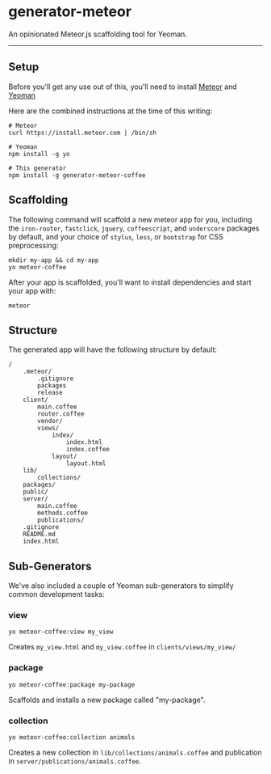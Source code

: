 # generator-meteor

An opinionated Meteor.js scaffolding tool for Yeoman.

----

## Setup

Before you'll get any use out of this, you'll need to install [Meteor](http://docs.meteor.com/#quickstart) and [Yeoman](http://yeoman.io/gettingstarted.html)

Here are the combined instructions at the time of this writing:

```
# Meteor
curl https://install.meteor.com | /bin/sh

# Yeoman
npm install -g yo

# This generator
npm install -g generator-meteor-coffee
```


## Scaffolding

The following command will scaffold a new meteor app for you, including the `iron-router`, `fastclick`, `jquery`, `coffeescript`, and `underscore` packages by default, and your choice of `stylus`, `less`, or `bootstrap` for CSS preprocessing:

```
mkdir my-app && cd my-app
yo meteor-coffee
```

After your app is scaffolded, you'll want to install dependencies and start your app with:

```
meteor
```

## Structure

The generated app will have the following structure by default:

```
/
    .meteor/
        .gitignore
        packages
        release
    client/
    	main.coffee
    	router.coffee
        vendor/
        views/
        	index/
        		index.html
        		index.coffee
        	layout/
        		layout.html
    lib/
        collections/
    packages/
    public/
    server/
        main.coffee
		methods.coffee
    	publications/
    .gitignore
	README.md
	index.html
```

## Sub-Generators

We've also included a couple of Yeoman sub-generators to simplify common development tasks:

### view

`yo meteor-coffee:view my_view`

Creates `my_view.html` and `my_view.coffee` in `clients/views/my_view/`

### package

`yo meteor-coffee:package my-package`

Scaffolds and installs a new package called "my-package".

### collection

`yo meteor-coffee:collection animals`

Creates a new collection in `lib/collections/animals.coffee` and publication in `server/publications/animals.coffee`.
